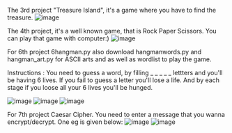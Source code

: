 The 3rd project "Treasure Island", it's a game where you have to find the treasure. 
![image](https://github.com/vibhajoshi/Python/assets/73216270/25ef4a8a-9fcd-49b7-850c-aff69298ffaa)

The 4th project, it's a well known game, that is Rock Paper Scissors. You can play that game with computer:)
![image](https://github.com/vibhajoshi/Python/assets/73216270/96f3cf45-aa5c-4f5b-ba2a-0836f5084fc8)



For 6th project 6hangman.py also download hangmanwords.py and hangman_art.py for ASCII arts and as well as wordlist to play the game.

Instructions : You need to guess a word, by filling _ _ _ _ _ lettters and you'll be having 6 lives. If you fail to guess a letter you'll lose a life. And by each stage if you loose all your 6 lives you'll be hunged. 

![image](https://github.com/vibhajoshi/Python/assets/73216270/924c8881-154e-460e-a273-89f8af6420d0)
![image](https://github.com/vibhajoshi/Python/assets/73216270/6f173a0c-9547-4137-aa76-0ac952d74d05)
![image](https://github.com/vibhajoshi/Python/assets/73216270/1b0ede47-d763-4c6c-bbb9-2bfb9b0e3228)

For 7th project Caesar Cipher. You need to enter a message that you wanna encrypt/decrypt. One eg is given below:
![image](https://github.com/vibhajoshi/Python/assets/73216270/0667d600-8b19-4f9b-b19d-5e90db45fd8b)
![image](https://github.com/vibhajoshi/Python/assets/73216270/6a7969f5-82ab-474a-ba41-d68afd43bf43)

